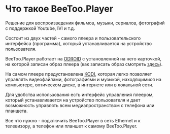 # Что такое BeeToo.Player

Решение для воспроизведения фильмов, музыки, сериалов, фотографий с поддержкой  Youtube, IVI и т.д. 

Состоит из двух частей - самого плеера и пользовательского интерфейса \(программа\), который устанавливается на устройство пользователя.

BeeToo.Player работает на  [ODROID](https://habrahabr.ru/post/247337/) с установленной на него карточкой, на которой записан образ плеера \(как записать образ смотреть [здесь](https://www.gitbook.com/book/beetoo/beetoo-help-center/edit#/edit/master/beetoo-controller/howto-burn.md?_k=w7a4k2)\).

На самом плеере предустановлена [KODI](https://ru.wikipedia.org/wiki/Kodi), которая легко позволяет управлять видеофайлами, фотографиями и музыкой, находящимися на компьютере, оптическом диске, в интернете или в локальной сети.

Для удобства использования есть интерфейс управления плеером, который устанавливается на устройство пользователя и дает возможность управлять всем медиапространством с телефона или планшета.

Все что нужно - подключить BeeToo.Player в сеть Ethernet и к телевизору, а телефон или планшет к самому BeeToo.Player. 




